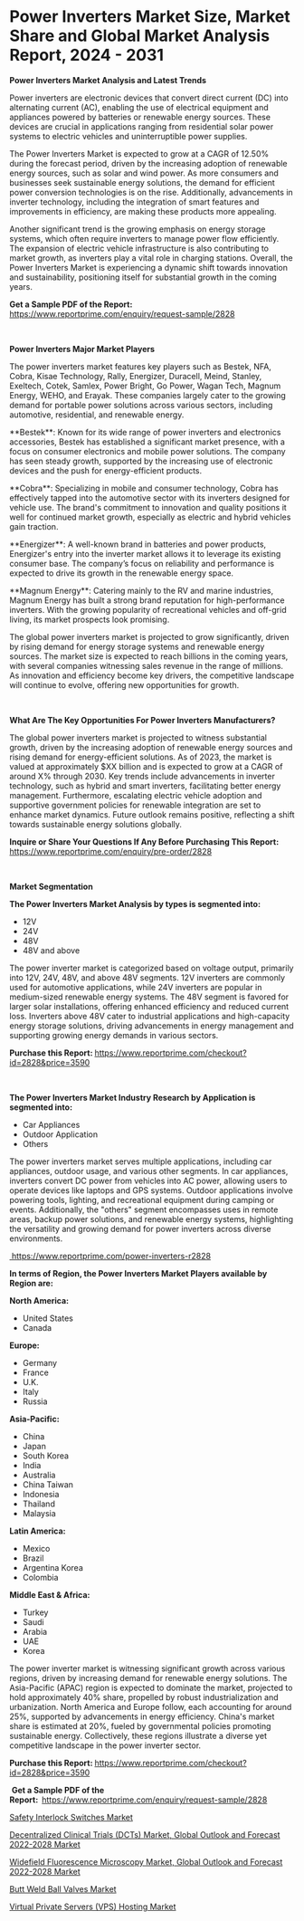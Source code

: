 <p><h1>Power Inverters Market Size, Market Share and Global Market Analysis Report, 2024 - 2031</h1></p><p><strong>Power Inverters Market Analysis and Latest Trends</strong></p>
<p><p>Power inverters are electronic devices that convert direct current (DC) into alternating current (AC), enabling the use of electrical equipment and appliances powered by batteries or renewable energy sources. These devices are crucial in applications ranging from residential solar power systems to electric vehicles and uninterruptible power supplies.</p><p>The Power Inverters Market is expected to grow at a CAGR of 12.50% during the forecast period, driven by the increasing adoption of renewable energy sources, such as solar and wind power. As more consumers and businesses seek sustainable energy solutions, the demand for efficient power conversion technologies is on the rise. Additionally, advancements in inverter technology, including the integration of smart features and improvements in efficiency, are making these products more appealing.</p><p>Another significant trend is the growing emphasis on energy storage systems, which often require inverters to manage power flow efficiently. The expansion of electric vehicle infrastructure is also contributing to market growth, as inverters play a vital role in charging stations. Overall, the Power Inverters Market is experiencing a dynamic shift towards innovation and sustainability, positioning itself for substantial growth in the coming years.</p></p>
<p><strong>Get a Sample PDF of the Report:&nbsp;</strong> <a href="https://www.reportprime.com/enquiry/request-sample/2828">https://www.reportprime.com/enquiry/request-sample/2828</a></p>
<p>&nbsp;</p>
<p><strong>Power Inverters Major Market Players</strong></p>
<p><p>The power inverters market features key players such as Bestek, NFA, Cobra, Kisae Technology, Rally, Energizer, Duracell, Meind, Stanley, Exeltech, Cotek, Samlex, Power Bright, Go Power, Wagan Tech, Magnum Energy, WEHO, and Erayak. These companies largely cater to the growing demand for portable power solutions across various sectors, including automotive, residential, and renewable energy.</p><p>**Bestek**: Known for its wide range of power inverters and electronics accessories, Bestek has established a significant market presence, with a focus on consumer electronics and mobile power solutions. The company has seen steady growth, supported by the increasing use of electronic devices and the push for energy-efficient products.</p><p>**Cobra**: Specializing in mobile and consumer technology, Cobra has effectively tapped into the automotive sector with its inverters designed for vehicle use. The brand's commitment to innovation and quality positions it well for continued market growth, especially as electric and hybrid vehicles gain traction.</p><p>**Energizer**: A well-known brand in batteries and power products, Energizer's entry into the inverter market allows it to leverage its existing consumer base. The company’s focus on reliability and performance is expected to drive its growth in the renewable energy space.</p><p>**Magnum Energy**: Catering mainly to the RV and marine industries, Magnum Energy has built a strong brand reputation for high-performance inverters. With the growing popularity of recreational vehicles and off-grid living, its market prospects look promising.</p><p>The global power inverters market is projected to grow significantly, driven by rising demand for energy storage systems and renewable energy sources. The market size is expected to reach billions in the coming years, with several companies witnessing sales revenue in the range of millions. As innovation and efficiency become key drivers, the competitive landscape will continue to evolve, offering new opportunities for growth.</p></p>
<p>&nbsp;</p>
<p><strong>What Are The Key Opportunities For Power Inverters Manufacturers?</strong></p>
<p><p>The global power inverters market is projected to witness substantial growth, driven by the increasing adoption of renewable energy sources and rising demand for energy-efficient solutions. As of 2023, the market is valued at approximately $XX billion and is expected to grow at a CAGR of around X% through 2030. Key trends include advancements in inverter technology, such as hybrid and smart inverters, facilitating better energy management. Furthermore, escalating electric vehicle adoption and supportive government policies for renewable integration are set to enhance market dynamics. Future outlook remains positive, reflecting a shift towards sustainable energy solutions globally.</p></p>
<p><strong>Inquire or Share Your Questions If Any Before Purchasing This Report:</strong> <a href="https://www.reportprime.com/enquiry/pre-order/2828">https://www.reportprime.com/enquiry/pre-order/2828</a></p>
<p>&nbsp;</p>
<p><strong>Market Segmentation</strong></p>
<p><strong>The Power Inverters Market Analysis by types is segmented into:</strong></p>
<p><ul><li>12V</li><li>24V</li><li>48V</li><li>48V and above</li></ul></p>
<p><p>The power inverter market is categorized based on voltage output, primarily into 12V, 24V, 48V, and above 48V segments. 12V inverters are commonly used for automotive applications, while 24V inverters are popular in medium-sized renewable energy systems. The 48V segment is favored for larger solar installations, offering enhanced efficiency and reduced current loss. Inverters above 48V cater to industrial applications and high-capacity energy storage solutions, driving advancements in energy management and supporting growing energy demands in various sectors.</p></p>
<p><strong>Purchase this Report:&nbsp;</strong><a href="https://www.reportprime.com/checkout?id=2828&price=3590">https://www.reportprime.com/checkout?id=2828&price=3590</a></p>
<p>&nbsp;</p>
<p><strong>The Power Inverters Market Industry Research by Application is segmented into:</strong></p>
<p><ul><li>Car Appliances</li><li>Outdoor Application</li><li>Others</li></ul></p>
<p><p>The power inverters market serves multiple applications, including car appliances, outdoor usage, and various other segments. In car appliances, inverters convert DC power from vehicles into AC power, allowing users to operate devices like laptops and GPS systems. Outdoor applications involve powering tools, lighting, and recreational equipment during camping or events. Additionally, the "others" segment encompasses uses in remote areas, backup power solutions, and renewable energy systems, highlighting the versatility and growing demand for power inverters across diverse environments.</p></p>
<p><a href="https://www.reportprime.com/power-inverters-r2828">&nbsp;https://www.reportprime.com/power-inverters-r2828</a></p>
<p><strong>In terms of Region, the Power Inverters Market Players available by Region are:</strong></p>
<p>
    <p> <strong> North America: </strong>
        <ul>
            <li>United States</li>
            <li>Canada</li>
        </ul>
        </p> 
    <p> <strong> Europe: </strong>
        <ul>
            <li>Germany</li>
            <li>France</li>
            <li>U.K.</li>
            <li>Italy</li>
            <li>Russia</li>
        </ul>
        </p> 
    <p> <strong> Asia-Pacific: </strong>
        <ul>
            <li>China</li>
            <li>Japan</li>
            <li>South Korea</li>
            <li>India</li>
            <li>Australia</li>
            <li>China Taiwan</li>
            <li>Indonesia</li>
            <li>Thailand</li>
            <li>Malaysia</li>
        </ul>
        </p> 
    <p> <strong> Latin America: </strong>
        <ul>
            <li>Mexico</li>
            <li>Brazil</li>
            <li>Argentina Korea</li>
            <li>Colombia</li>
        </ul>
        </p> 
    <p> <strong> Middle East & Africa: </strong>
        <ul>
            <li>Turkey</li>
            <li>Saudi</li>
            <li>Arabia</li>
            <li>UAE</li>
            <li>Korea</li>
        </ul>
    </p>
    </p>
<p><p>The power inverter market is witnessing significant growth across various regions, driven by increasing demand for renewable energy solutions. The Asia-Pacific (APAC) region is expected to dominate the market, projected to hold approximately 40% share, propelled by robust industrialization and urbanization. North America and Europe follow, each accounting for around 25%, supported by advancements in energy efficiency. China's market share is estimated at 20%, fueled by governmental policies promoting sustainable energy. Collectively, these regions illustrate a diverse yet competitive landscape in the power inverter sector.</p></p>
<p><strong>Purchase this Report: </strong><a href="https://www.reportprime.com/checkout?id=2828&price=3590">https://www.reportprime.com/checkout?id=2828&price=3590</a></p>
<p>&nbsp;<strong>Get a Sample PDF of the Report:&nbsp;&nbsp;</strong><a href="https://www.reportprime.com/enquiry/request-sample/2828">https://www.reportprime.com/enquiry/request-sample/2828</a></p>
<p><strong></strong></p>
<p><p><a href="https://github.com/ygfu6u/Market-Research-Report-List-1/blob/main/safety-interlock-switches-market.md">Safety Interlock Switches Market</a></p><p><a href="https://medium.com/@gabrieluffman5656/the-decentralized-clinical-trials-dcts-market-global-outlook-and-forecast-2022-2028-market-bf2864731c19">Decentralized Clinical Trials (DCTs) Market, Global Outlook and Forecast 2022-2028 Market</a></p><p><a href="https://medium.com/@gabrieluffman5656/the-widefield-fluorescence-microscopy-market-global-outlook-and-forecast-2022-2028-market-628ab12d5799">Widefield Fluorescence Microscopy Market, Global Outlook and Forecast 2022-2028 Market</a></p><p><a href="https://www.linkedin.com/pulse/in-depth-analysis-global-butt-weld-ball-valves-market-scope-yakue?trackingId=SyPhJXAoRri7ABylyytyGQ%3D%3D">Butt Weld Ball Valves Market</a></p><p><a href="https://issuu.com/reportprime-2/docs/virtual-private-servers-vps-hosting_cc2c4584141ee2">Virtual Private Servers (VPS) Hosting Market</a></p></p>